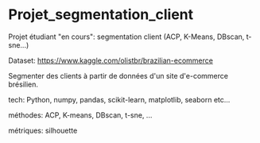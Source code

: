 # Projet_segmentation_client
Projet étudiant "en cours": segmentation client (ACP, K-Means, DBscan, t-sne...) 


Dataset: https://www.kaggle.com/olistbr/brazilian-ecommerce

Segmenter des clients à partir de données d'un site d'e-commerce brésilien.

tech: Python, numpy, pandas, scikit-learn, matplotlib, seaborn etc...

méthodes: ACP, K-means, DBscan, t-sne, ...

métriques: silhouette
